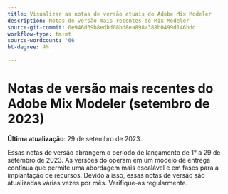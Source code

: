 ```yaml
---
title: Visualizar as notas de versão atuais do Adobe Mix Modeler
description: Notas de versão mais recentes do Mix Modeler
source-git-commit: 0e946d69b8edbd08bd8ea898a388b0499d146bdd
workflow-type: tm+mt
source-wordcount: '66'
ht-degree: 4%

---
```


# Notas de versão mais recentes do Adobe Mix Modeler (setembro de 2023)

**Última atualização**: 29 de setembro de 2023.

Essas notas de versão abrangem o período de lançamento de 1° a 29 de setembro de 2023.  As versões do operam em um modelo de entrega contínua que permite uma abordagem mais escalável e em fases para a implantação de recursos. Devido a isso, essas notas de versão são atualizadas várias vezes por mês. Verifique-as regularmente.

